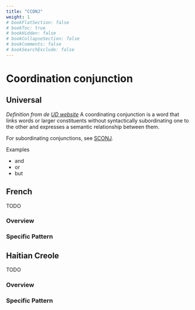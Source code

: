 ```yaml
---
title: "CCONJ"
weight: 1
# bookFlatSection: false
# bookToc: true
# bookHidden: false
# bookCollapseSection: false
# bookComments: false
# bookSearchExclude: false
---
```



# Coordination conjunction  


## Universal 

*Definition from de [UD website](https://universaldependencies.org/u/pos/CCONJ.html)*
A coordinating conjunction is a word that links words or larger constituents without syntactically subordinating one to the other and expresses a semantic relationship between them.

For subordinating conjunctions, see [SCONJ](./SCONJ.md).

Examples
- and
- or
- but


## French

TODO
### Overview

### Specific Pattern




## Haitian Creole

TODO
### Overview

### Specific Pattern


